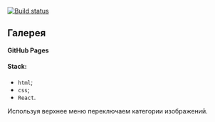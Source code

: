 [![Build status](https://ci.appveyor.com/api/projects/status/m7rwpuj547x2gkcr/branch/master?svg=true)](https://ci.appveyor.com/project/Tryd0g0lik/gallery/branch/master)
## Галерея

**GitHub Pages**

#### Stack: 
- `html`;
- `css`;
- `React`.

Используя верхнее меню переключаем категории изображений.
